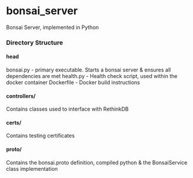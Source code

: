 # bonsai_server

Bonsai Server, implemented in Python

### Directory Structure
#### head
bonsai.py - primary executable. Starts a bonsai server & ensures all dependencies are met
health.py - Health check script, used within the docker container
Dockerfile - Docker build instructions

#### controllers/
Contains classes used to interface with RethinkDB

#### certs/
Contains testing certificates

#### proto/
Contains the bonsai.proto definition, compiled python & the BonsaiService class implementation